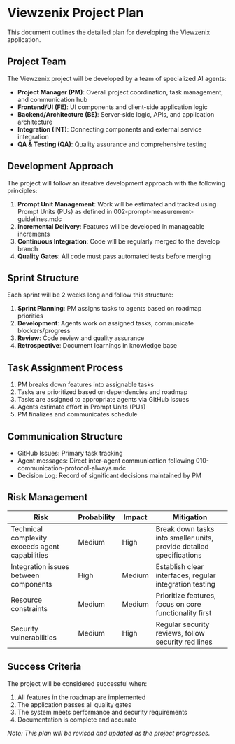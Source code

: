 # Viewzenix Project Plan

This document outlines the detailed plan for developing the Viewzenix application.

## Project Team

The Viewzenix project will be developed by a team of specialized AI agents:

- **Project Manager (PM)**: Overall project coordination, task management, and communication hub
- **Frontend/UI (FE)**: UI components and client-side application logic
- **Backend/Architecture (BE)**: Server-side logic, APIs, and application architecture
- **Integration (INT)**: Connecting components and external service integration
- **QA & Testing (QA)**: Quality assurance and comprehensive testing

## Development Approach

The project will follow an iterative development approach with the following principles:

1. **Prompt Unit Management**: Work will be estimated and tracked using Prompt Units (PUs) as defined in 002-prompt-measurement-guidelines.mdc
2. **Incremental Delivery**: Features will be developed in manageable increments
3. **Continuous Integration**: Code will be regularly merged to the develop branch
4. **Quality Gates**: All code must pass automated tests before merging

## Sprint Structure

Each sprint will be 2 weeks long and follow this structure:

1. **Sprint Planning**: PM assigns tasks to agents based on roadmap priorities
2. **Development**: Agents work on assigned tasks, communicate blockers/progress
3. **Review**: Code review and quality assurance
4. **Retrospective**: Document learnings in knowledge base

## Task Assignment Process

1. PM breaks down features into assignable tasks
2. Tasks are prioritized based on dependencies and roadmap
3. Tasks are assigned to appropriate agents via GitHub Issues
4. Agents estimate effort in Prompt Units (PUs)
5. PM finalizes and communicates schedule

## Communication Structure

- GitHub Issues: Primary task tracking
- Agent messages: Direct inter-agent communication following 010-communication-protocol-always.mdc
- Decision Log: Record of significant decisions maintained by PM

## Risk Management

| Risk | Probability | Impact | Mitigation |
|------|------------|--------|------------|
| Technical complexity exceeds agent capabilities | Medium | High | Break down tasks into smaller units, provide detailed specifications |
| Integration issues between components | High | Medium | Establish clear interfaces, regular integration testing |
| Resource constraints | Medium | Medium | Prioritize features, focus on core functionality first |
| Security vulnerabilities | Medium | High | Regular security reviews, follow security red lines |

## Success Criteria

The project will be considered successful when:

1. All features in the roadmap are implemented
2. The application passes all quality gates
3. The system meets performance and security requirements
4. Documentation is complete and accurate

*Note: This plan will be revised and updated as the project progresses.* 